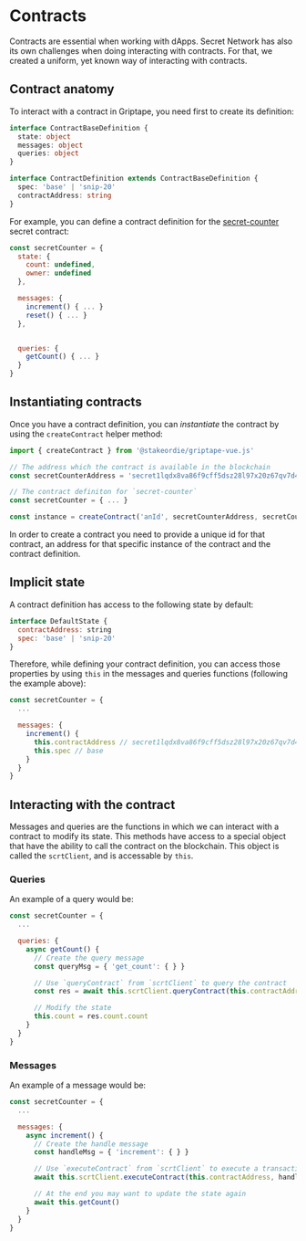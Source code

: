 # Contracts

Contracts are essential when working with dApps. Secret Network has also its own challenges when doing interacting with
contracts. For that, we created a uniform, yet known way of interacting with contracts.

## Contract anatomy

To interact with a contract in Griptape, you need first to create its definition:

```ts
interface ContractBaseDefinition {
  state: object
  messages: object
  queries: object
}

interface ContractDefinition extends ContractBaseDefinition {
  spec: 'base' | 'snip-20'
  contractAddress: string
}
```

For example, you can define a contract definition for the [secret-counter](https://github.com/enigmampc/secret-counter)
secret contract:

```js
const secretCounter = {
  state: {
    count: undefined,
    owner: undefined
  },

  messages: {
    increment() { ... }
    reset() { ... }
  },


  queries: {
    getCount() { ... }
  }
}
```

## Instantiating contracts


Once you have a contract definition, you can _instantiate_ the contract by using the `createContract` helper method:

```js
import { createContract } from '@stakeordie/griptape-vue.js'

// The address which the contract is available in the blockchain
const secretCounterAddress = 'secret1lqdx8va86f9cff5dsz28l97x20z67qv7d4npj8'

// The contract definiton for `secret-counter`
const secretCounter = { ... }

const instance = createContract('anId', secretCounterAddress, secretCounter)
```

In order to create a contract you need to provide a unique id for that contract, an address for that specific instance
of the contract and the contract definition.

## Implicit state

A contract definition has access to the following state by default:

```js
interface DefaultState {
  contractAddress: string
  spec: 'base' | 'snip-20'
}
```

Therefore, while defining your contract definition, you can access those properties by using `this` in the messages and
queries functions (following the example above):

```js
const secretCounter = {
  ...

  messages: {
    increment() {
      this.contractAddress // secret1lqdx8va86f9cff5dsz28l97x20z67qv7d4npj8
      this.spec // base
    }
  }
}
```

## Interacting with the contract

Messages and queries are the functions in which we can interact with a contract to modify its state. This
methods have access to a special object that have the ability to call the contract on the blockchain. This object is
called the `scrtClient`, and is accessable by `this`.

### Queries

An example of a query would be:

```js
const secretCounter = {
  ...

  queries: {
    async getCount() {
      // Create the query message
      const queryMsg = { 'get_count': { } }

      // Use `queryContract` from `scrtClient` to query the contract
      const res = await this.scrtClient.queryContract(this.contractAddress, queryMsg)

      // Modify the state
      this.count = res.count.count
    }
  }
}
```

### Messages

An example of a message would be:

```js
const secretCounter = {
  ...

  messages: {
    async increment() {
      // Create the handle message
      const handleMsg = { 'increment': { } }

      // Use `executeContract` from `scrtClient` to execute a transaction
      await this.scrtClient.executeContract(this.contractAddress, handleMsg)

      // At the end you may want to update the state again
      await this.getCount()
    }
  }
}
```
